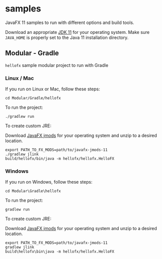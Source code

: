 # samples

JavaFX 11 samples to run with different options and build tools.

Download an appropriate [JDK 11](https://jdk.java.net/11/) for your operating system. Make sure `JAVA_HOME` 
is properly set to the Java 11 installation directory. 

## Modular - Gradle

`hellofx` sample modular project to run with Gradle

### Linux / Mac

If you run on Linux or Mac, follow these steps:

    cd Modular/Gradle/hellofx
    
To run the project:
    
    ./gradlew run

To create custom JRE:

Download [JavaFX jmods](https://gluonhq.com/products/javafx/) for your operating 
system and unzip to a desired location.

    export PATH_TO_FX_MODS=path/to/javafx-jmods-11
    ./gradlew jlink
    build/hellofx/bin/java -m hellofx/hellofx.HelloFX 


### Windows

If you run on Windows, follow these steps:

    cd Modular\Gradle\hellofx

To run the project:
    
    gradlew run

To create custom JRE:

Download [JavaFX jmods](https://gluonhq.com/products/javafx/) for your operating 
system and unzip to a desired location.

    export PATH_TO_FX_MODS=path/to/javafx-jmods-11
    gradlew jlink
    build\hellofx\bin\java -m hellofx/hellofx.HelloFX 
